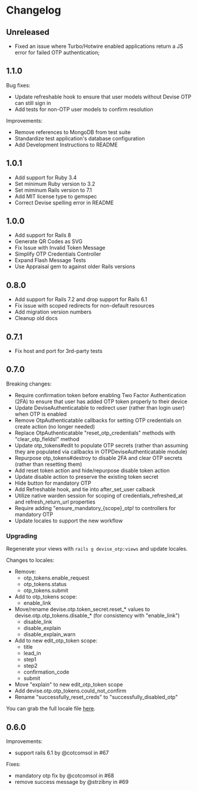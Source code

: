 # Changelog

## Unreleased
- Fixed an issue where Turbo/Hotwire enabled applications return a JS error for failed OTP authentication;

## 1.1.0

Bug fixes:
- Update refreshable hook to ensure that user models without Devise OTP can still sign in
- Add tests for non-OTP user models to confirm resolution

Improvements:
- Remove references to MongoDB from test suite
- Standardize test application's database configuration
- Add Development Instructions to README

## 1.0.1
- Add support for Ruby 3.4
- Set minimum Ruby version to 3.2
- Set miminum Rails version to 7.1
- Add MIT license type to gemspec
- Correct Devise spelling error in README

## 1.0.0
- Add support for Rails 8
- Generate QR Codes as SVG
- Fix Issue with Invalid Token Message
- Simplify OTP Credentials Controller
- Expand Flash Message Tests
- Use Appraisal gem to against older Rails versions

## 0.8.0
- Add support for Rails 7.2 and drop support for Rails 6.1
- Fix issue with scoped redirects for non-default resources
- Add migration version numbers
- Cleanup old docs

## 0.7.1
- Fix host and port for 3rd-party tests

## 0.7.0

Breaking changes:

- Require confirmation token before enabling Two Factor Authentication (2FA) to ensure that user has added OTP token properly to their device
- Update DeviseAuthenticatable to redirect user (rather than login user) when OTP is enabled
- Remove OtpAuthenticatable callbacks for setting OTP credentials on create action (no longer needed)
- Replace OtpAuthenticatable "reset_otp_credentials" methods with "clear_otp_fields!" method
- Update otp_tokens#edit to populate OTP secrets (rather than assuming they are populated via callbacks in OTPDeviseAuthenticatable module)
- Repurpose otp_tokens#destroy to disable 2FA and clear OTP secrets (rather than resetting them)
- Add reset token action and hide/repurpose disable token action
- Update disable action to preserve the existing token secret
- Hide button for mandatory OTP
- Add Refreshable hook, and tie into after\_set\_user calback
- Utilize native warden session for scoping of credentials\_refreshed\_at and refresh\_return\_url properties
- Require adding "ensure\_mandatory\_{scope}\_otp! to controllers for mandatory OTP
- Update locales to support the new workflow

### Upgrading

Regenerate your views with `rails g devise_otp:views` and update locales.

Changes to locales:

- Remove:
  - otp_tokens.enable_request
  - otp_tokens.status
  - otp_tokens.submit
- Add to otp_tokens scope:
  - enable_link
- Move/rename devise.otp.token_secret.reset_\* values to devise.otp.otp_tokens.disable_\* (for consistency with "enable_link")
  - disable_link
  - disable_explain
  - disable_explain_warn
- Add to new edit_otp_token scope:
  - title
  - lead_in
  - step1
  - step2
  - confirmation_code
  - submit
- Move "explain" to new edit_otp_token scope
- Add devise.otp.otp_tokens.could_not_confirm
- Rename "successfully_reset_creds" to "successfully_disabled_otp"

You can grab the full locale file [here](https://github.com/wmlele/devise-otp/blob/master/config/locales/en.yml).

## 0.6.0

Improvements:

- support rails 6.1 by @cotcomsol in #67

Fixes:

- mandatory otp fix by @cotcomsol in #68
- remove success message by @strzibny in #69
